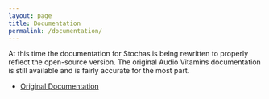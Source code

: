 ```yaml
---
layout: page
title: Documentation
permalink: /documentation/
---
```

At this time the documentation for Stochas is being rewritten to properly reflect the open-source version. The original Audio Vitamins documentation is still available and is fairly accurate for the most part.
* [Original Documentation](/assets/manuals/stochas_av.pdf)
